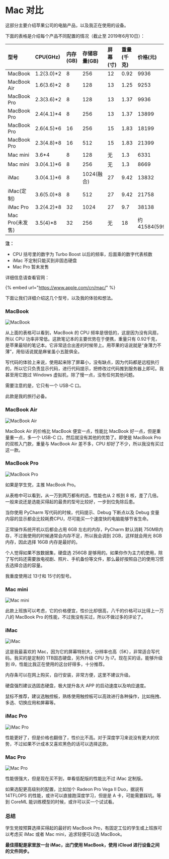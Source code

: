 # Mac 对比

这部分主要介绍苹果公司的电脑产品，以及我正在使用的设备。

下面的表格是介绍每个产品不同配置的情况（截止至 2019年6月10日）：

| 型号 | CPU\(GHz\) | 内存\(GB\) | 存储容量\(GB\) | 屏幕\(寸\) | 重量\(千克\) | 价格\(元\) |
| :--- | :--- | :--- | :--- | :--- | :--- | :--- |
| MacBook | 1.2\(3.0\)\*2 | 8 | 256 | 12 | 0.92 | 9936 |
| MacBook Air | 1.6\(3.6\)\*2 | 8 | 128 | 13 | 1.25 | 9253 |
| MacBook Pro | 2.3\(3.6\)\*2 | 8 | 128 | 13 | 1.37 | 9936 |
| MacBook Pro | 2.4\(4.1\)\*4 | 8 | 256 | 13 | 1.37 | 13899 |
| MacBook Pro | 2.6\(4.5\)\*6 | 16 | 256 | 15 | 1.83 | 18199 |
| MacBook Pro | 2.3\(4.8\)\*8 | 16 | 512 | 15 | 1.83 | 21399 |
| Mac mini | 3.6\*4 | 8 | 128 | 无 | 1.3 | 6331 |
| Mac mini | 3.0\(4.1\)\*6 | 8 | 256 | 无 | 1.3 | 8669 |
| iMac | 3.0\(4.1\)\*6 | 8 | 1024\(融合\) | 27 | 9.42 | 13832 |
| iMac\(定制\) | 3.6\(5.0\)\*8 | 8 | 512 | 27 | 9.42 | 21758 |
| iMac Pro | 3.2\(4.2\)\*8 | 32 | 1024 | 27 | 9.7 | 38138 |
| Mac Pro\(未发售\) | 3.5\(4\)\*8 | 32 | 256 | 无 | 18 | 约41584\(5999$\) |

**注：**

* CPU 括号里的数字为 Turbo Boost 以后的频率，后面乘的数字代表核数
* iMac 不定制只能买到非固态硬盘
* Mac Pro 暂未发售

详细信息请查看官网：

{% embed url="https://www.apple.com/cn/mac/" %}

下面让我们详细介绍这几个型号，以及我的体验和想法。

### MacBook

![MacBook](.gitbook/assets/image%20%2816%29.png)

从上面的表格可以看到，MacBook 的 CPU 频率是很低的，这是因为没有风扇，所以 CPU 功率非常低。这款笔记本的主要优势在于便携，重量只有 0.92千克，是苹果最轻的笔记本。它非常适合出差的时候带上。用苹果的话说就是“身薄力不薄”，用俗话说就是麻雀虽小五脏俱全。

写代码的体验上来说，使用起来除了屏幕小，没有缺点，因为代码都是远程执行的，所以它只负责显示代码，进行代码提示，把修改过代码推到服务器上即可。我甚至用它跑过 Windows 虚拟机，除了慢一点，没有任何其他问题。

需要注意的是，它只有一个 USB-C 口。

此款是我的旅行必备。

### MacBook Air

![MacBook Air](.gitbook/assets/image%20%2830%29.png)

MacBook Air 的价格比 MacBook 便宜一点，性能比 MacBook 好一点，但是重量重一点，多一个 USB-C 口，然后就没有其他的优势了。即使是 MacBook Pro 的双核入门款，重量与 MacBook Air 差不多，CPU 却好了不少，所以我没有买过这一款。

### MacBook Pro

![MacBook Pro](.gitbook/assets/image%20%2815%29.png)

如果是学生党，主推 MacBook Pro。

从表格中可以看到，从一万到两万都有的选，性能也从 2 核到 8 核，差了几倍。一般来说还是选能买得起的最贵的型号比较好，一步到位免除后患。

当你使用 PyCharm 写代码的时候，代码提示、Debug 下断点以及 Debug 变量内容的显示都会比较耗费CPU，尽可能买一个速度快的电脑能够节省生命。

正常操作系统开机以后都会占用 6GB 左右的内存，PyCharm 默认消耗 750MB内存，不过我使用的时候通常会内存不足，所以我会调到 2GB，这样就会用光 8GB 内存，因此选择 16GB 内存是最好的。

个人觉得如果不放数据集，硬盘选 256GB 是够用的。如果你作为主力机使用，除了写代码还需要放电视剧、照片、手机备份等文件，那么最好按照自己的使用习惯去选择合适的容量。

我重度使用过 13寸和 15寸的型号。

### Mac mini

![Mac mini](.gitbook/assets/image%20%2827%29.png)

此款上班族可以考虑，它的价格便宜，性价比却很高，八千的价格可以比得上一万八的 MacBook Pro 的性能，不过我没有买过，所以不做过多的评论了。

### iMac

![iMac](.gitbook/assets/image%20%2818%29.png)

这是我最喜欢的 Mac，因为它的屏幕特别大，分辨率也高（5K），非常适合写代码。我买的是定制的 1TB固态硬盘，另外升级 CPU 为 i7。现在买的话，能够升级到 i9，性能比我正在使用的这台好得多，十分推荐。

内存条可以在网上购买，自行安装，非常方便，这里不建议升级。

硬盘强烈建议选固态硬盘，极大提升各大 APP 的启动速度以及响应速度。

鼠标不推荐，建议选触控板，熟练使用触控板可以高效进行各种操作，比如拖拽、多选、切换应用和屏幕等。

### iMac Pro

![iMac Pro](.gitbook/assets/image%20%283%29.png)

性能更好了，但是价格也翻倍了，性价比不高。对于深度学习来说没有更大的优势，不过如果不计成本又喜欢黑色的话可以选择这款。

### Mac Pro

![Mac Pro](.gitbook/assets/image%20%2822%29.png)

性能很强大，但是现在买不到，单看低配版的性能比不过 iMac 定制版。

如果选配更高级别的配置，比如加个 Radeon Pro Vega II Duo，据说有 14TFLOPS 的性能，或许可以直接跑深度学习，但是是 A 卡，可能需要踩坑。等到 CoreML 能训练模型的时候，或许可以买一个试试看。

### 总结

学生党按预算选择买得起的最好的 MacBook Pro，有固定工位的学生或上班族可以考虑买 iMac 或者 Mac mini，追求轻便可以选 MacBook。

**最佳搭配是家里放一台 iMac，出门使用 MacBook，使用 iCloud 进行设备之间的文件同步。**

